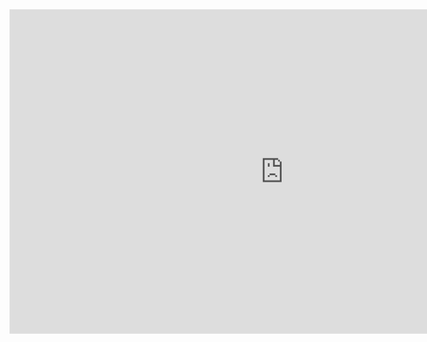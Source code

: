 <iframe src="https://docs.google.com/presentation/d/e/2PACX-1vSDI2RuMs3KWFnPNmUu_uOeaG6wNDM1THi6YXBThT7Zacym6rMzMeDhpC4hy-tqCg-KLN7oJSITFBP2/embed?start=false&loop=false&delayms=3000" frameborder="0" width="960" height="569" allowfullscreen="true" mozallowfullscreen="true" webkitallowfullscreen="true"></iframe>